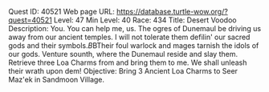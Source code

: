 Quest ID: 40521
Web page URL: https://database.turtle-wow.org/?quest=40521
Level: 47
Min Level: 40
Race: 434
Title: Desert Voodoo
Description: You. You can help me, us. The ogres of Dunemaul be driving us away from our ancient temples. I will not tolerate them defilin' our sacred gods and their symbols.$B$BTheir foul warlock and mages tarnish the idols of our gods. Venture sounth, where the Dunemaul reside and slay them. Retrieve three Loa Charms from and bring them to me. We shall unleash their wrath upon dem!
Objective: Bring 3 Ancient Loa Charms to Seer Maz'ek in Sandmoon Village.
